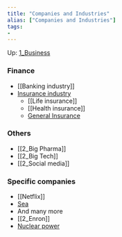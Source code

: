 ```yaml
---
title: "Companies and Industries"
alias: ["Companies and Industries"]
tags:
- 
---
```


Up: [1_Business](notes/1_Business.md)

### Finance
- [[Banking industry]]
- [Insurance industry](notes/Insurance%20industry.md)
	- [[Life insurance]]
	- [[Health insurance]]
	- [General Insurance](notes/General%20Insurance.md)

### Others
- [[2_Big Pharma]]
- [[2_Big Tech]]
- [[2_Social media]]

### Specific companies 
- [[Netflix]]
- [Sea](notes/Sea.md)
- And many more 
- [[2_Enron]]
- [Nuclear power](notes/Nuclear%20power.md)
